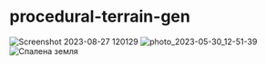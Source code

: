 # procedural-terrain-gen

![Screenshot 2023-08-27 120129](https://github.com/bohdan-myronov/procedural-terrain-gen/assets/39602385/06c16c8d-7a6b-45db-b9bc-159b07103ba1)
![photo_2023-05-30_12-51-39](https://github.com/bohdan-myronov/procedural-terrain-gen/assets/39602385/be332028-0b6f-423b-9684-b56cd26b1b32)
![Спалена земля](https://github.com/bohdan-myronov/procedural-terrain-gen/assets/39602385/c746eed1-db82-4e15-a251-4b41794ee044)
